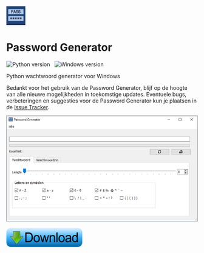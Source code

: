 <img src="https://github.com/jebr/password-generator/blob/main/src/icons/password-generator-icon.png" alt="Password Generator" width="50" height="50"></img>

# Password Generator
![Python version](https://img.shields.io/badge/python-3.7-blue) &nbsp;
![Windows version](https://img.shields.io/badge/windows-10-important) &nbsp;

Python wachtwoord generator voor Windows

Bedankt voor het gebruik van de Password Generator, blijf op de hoogte van alle nieuwe mogelijkheden in toekomstige updates. 
Eventuele bugs, verbeteringen en suggesties voor de Password Generator kun je plaatsen in de [Issue Tracker](https://github.com/jebr/password-generator/issues). 

[![Screenshot](https://github.com/jebr/password-generator/blob/main/docs/readme-docs/password-generator-v10.png "Password Generator Screenshots")](https://github.com/jebr/password-generator/releases)


<a href="https://github.com/jebr/password-generator/releases/download/v1.1/Password.Generator-1.2-amd64.exe" alt="Download"><img src="src/icons/download.png" alt="Download Password Generator" width="200" height="50"></a>